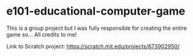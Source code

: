 # e101-educational-computer-game

This is a group project but I was fully responsible for creating the entire game so... All credits to me! 

Link to Scratch project: https://scratch.mit.edu/projects/673902950/
